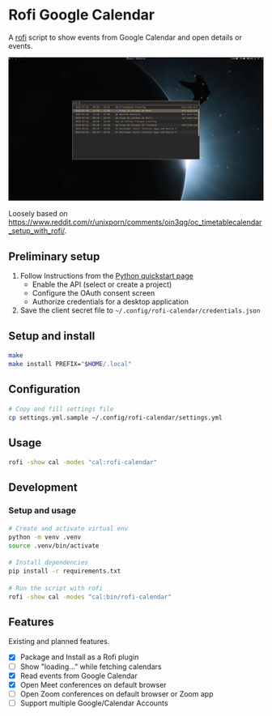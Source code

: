 # Rofi Google Calendar

A [rofi] script to show events from Google Calendar and open details or events.

![screenshot](media/screenshot.png)

Loosely based on https://www.reddit.com/r/unixporn/comments/oin3qg/oc_timetablecalendar_setup_with_rofi/.

## Preliminary setup

1. Follow Instructions from the [Python quickstart page]
    - Enable the API (select or create a project)
    - Configure the OAuth consent screen
    - Authorize credentials for a desktop application
2. Save the client secret file to `~/.config/rofi-calendar/credentials.json`

## Setup and install

```bash
make
make install PREFIX="$HOME/.local"
```

## Configuration

```bash
# Copy and fill settings file
cp settings.yml.sample ~/.config/rofi-calendar/settings.yml
```

## Usage

```bash
rofi -show cal -modes "cal:rofi-calendar"
```

## Development

### Setup and usage

```bash
# Create and activate virtual env
python -m venv .venv
source .venv/bin/activate

# Install dependencies
pip install -r requirements.txt

# Run the script with rofi
rofi -show cal -modes "cal:bin/rofi-calendar"
```

## Features

Existing and planned features.

- [x] Package and Install as a Rofi plugin
- [ ] Show "loading..." while fetching calendars
- [x] Read events from Google Calendar
- [x] Open Meet conferences on default browser
- [ ] Open Zoom conferences on default browser or Zoom app
- [ ] Support multiple Google/Calendar Accounts

[Python quickstart page]: https://developers.google.com/calendar/api/quickstart/python
[rofi]: https://github.com/davatorium/rofi
